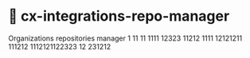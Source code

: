 # 🎯 cx-integrations-repo-manager
Organizations repositories manager
1
11
11
1111
12323
11212
1111
12121211
111212
1112121122323
12
231212
